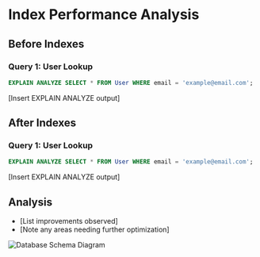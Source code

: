 
# Index Performance Analysis

## Before Indexes

### Query 1: User Lookup
```sql
EXPLAIN ANALYZE SELECT * FROM User WHERE email = 'example@email.com';
```
[Insert EXPLAIN ANALYZE output]

## After Indexes

### Query 1: User Lookup
```sql
EXPLAIN ANALYZE SELECT * FROM User WHERE email = 'example@email.com';
```
[Insert EXPLAIN ANALYZE output]

## Analysis
- [List improvements observed]
- [Note any areas needing further optimization]

![Database Schema Diagram](/home/wala/alx-airbnb-database/database-adv-script/download.png)